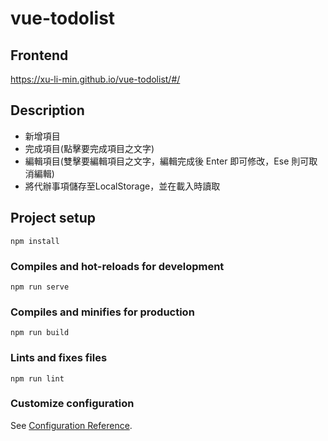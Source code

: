 # vue-todolist

## Frontend

https://xu-li-min.github.io/vue-todolist/#/

## Description

- 新增項目
- 完成項目(點擊要完成項目之文字)
- 編輯項目(雙擊要編輯項目之文字，編輯完成後 Enter 即可修改，Ese 則可取消編輯)
- 將代辦事項儲存至LocalStorage，並在載入時讀取

## Project setup

```
npm install
```

### Compiles and hot-reloads for development

```
npm run serve
```

### Compiles and minifies for production

```
npm run build
```

### Lints and fixes files

```
npm run lint
```

### Customize configuration

See [Configuration Reference](https://cli.vuejs.org/config/).
